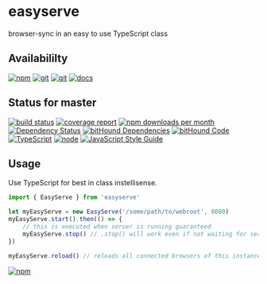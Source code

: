 # easyserve
browser-sync in an easy to use TypeScript class

## Availabililty
[![npm](https://push.rocks/assets/repo-button-npm.svg)](https://www.npmjs.com/package/easyserve)
[![git](https://push.rocks/assets/repo-button-git.svg)](https://GitLab.com/pushrocks/easyserve)
[![git](https://push.rocks/assets/repo-button-mirror.svg)](https://github.com/pushrocks/easyserve)
[![docs](https://push.rocks/assets/repo-button-docs.svg)](https://pushrocks.gitlab.io/easyserve/)

## Status for master
[![build status](https://GitLab.com/pushrocks/easyserve/badges/master/build.svg)](https://GitLab.com/pushrocks/easyserve/commits/master)
[![coverage report](https://GitLab.com/pushrocks/easyserve/badges/master/coverage.svg)](https://GitLab.com/pushrocks/easyserve/commits/master)
[![npm downloads per month](https://img.shields.io/npm/dm/easyserve.svg)](https://www.npmjs.com/package/easyserve)
[![Dependency Status](https://david-dm.org/pushrocks/easyserve.svg)](https://david-dm.org/pushrocks/easyserve)
[![bitHound Dependencies](https://www.bithound.io/github/pushrocks/easyserve/badges/dependencies.svg)](https://www.bithound.io/github/pushrocks/easyserve/master/dependencies/npm)
[![bitHound Code](https://www.bithound.io/github/pushrocks/easyserve/badges/code.svg)](https://www.bithound.io/github/pushrocks/easyserve)
[![TypeScript](https://img.shields.io/badge/TypeScript-2.x-blue.svg)](https://nodejs.org/dist/latest-v6.x/docs/api/)
[![node](https://img.shields.io/badge/node->=%206.x.x-blue.svg)](https://nodejs.org/dist/latest-v6.x/docs/api/)
[![JavaScript Style Guide](https://img.shields.io/badge/code%20style-standard-brightgreen.svg)](http://standardjs.com/)

## Usage
Use TypeScript for best in class instellisense.
```javascript
import { EasyServe } from 'easyserve'

let myEasyServe = new EasyServe('/some/path/to/webroot', 8080)
myEasyServe.start().then(() => {
    // this is executed when server is running guaranteed
    myEasyServe.stop() // .stop() will work even if not waiting for server to be fully started
})

myEasyServe.reload() // reloads all connected browsers of this instance
```


[![npm](https://push.rocks/assets/repo-header.svg)](https://push.rocks)
